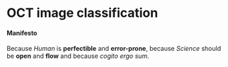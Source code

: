 OCT image classification
========================

#### Manifesto

Because *Human* is **perfectible** and **error-prone**, because *Science* should be **open** and **flow** and because *cogito ergo sum*.
